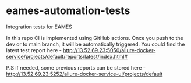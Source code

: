 # eames-automation-tests
Integration tests for EAMES

In this repo CI is implemented using GitHub actions. Once you push to the dev or to main branch, it will be automatically triggered. 
You could find the latest test report here - http://13.52.69.23:5050/allure-docker-service/projects/default/reports/latest/index.html# 

P.S if needed, some previous reports can be stored here - http://13.52.69.23:5252/allure-docker-service-ui/projects/default 
